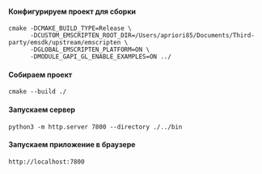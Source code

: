 #### Конфигурируем проект для сборки

```console
cmake -DCMAKE_BUILD_TYPE=Release \
      -DCUSTOM_EMSCRIPTEN_ROOT_DIR=/Users/apriori85/Documents/Third-party/emsdk/upstream/emscripten \
      -DGLOBAL_EMSCRIPTEN_PLATFORM=ON \
      -DMODULE_GAPI_GL_ENABLE_EXAMPLES=ON ../
```

#### Собираем проект

```console
cmake --build ./
```

#### Запускаем сервер

```console
python3 -m http.server 7800 --directory ./../bin
```

#### Запускаем приложение в браузере

```console
http://localhost:7800
```
